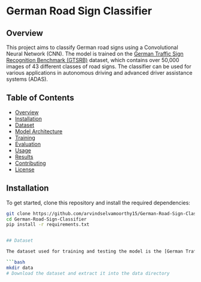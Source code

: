 # German Road Sign Classifier

## Overview

This project aims to classify German road signs using a Convolutional Neural Network (CNN). The model is trained on the [German Traffic Sign Recognition Benchmark (GTSRB)](http://benchmark.ini.rub.de/?section=gtsrb&subsection=dataset) dataset, which contains over 50,000 images of 43 different classes of road signs. The classifier can be used for various applications in autonomous driving and advanced driver assistance systems (ADAS).

## Table of Contents

- [Overview](#overview)
- [Installation](#installation)
- [Dataset](#dataset)
- [Model Architecture](#model-architecture)
- [Training](#training)
- [Evaluation](#evaluation)
- [Usage](#usage)
- [Results](#results)
- [Contributing](#contributing)
- [License](#license)

## Installation

To get started, clone this repository and install the required dependencies:

```bash
git clone https://github.com/arvindselvamoorthy15/German-Road-Sign-Classifier.git
cd German-Road-Sign-Classifier
pip install -r requirements.txt


## Dataset

The dataset used for training and testing the model is the [German Traffic Sign Recognition Benchmark (GTSRB)](http://benchmark.ini.rub.de/?section=gtsrb&subsection=dataset). You can download the dataset from the provided link and place it in the `data` directory.

```bash
mkdir data
# Download the dataset and extract it into the data directory


